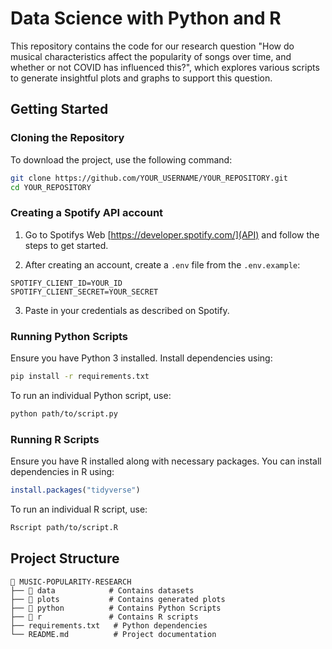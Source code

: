# Data Science with Python and R

This repository contains the code for our research question "How do musical characteristics affect the popularity of songs over time, and whether or not COVID has influenced this?", which explores various scripts to generate insightful plots and graphs to support this question.

## Getting Started

### Cloning the Repository
To download the project, use the following command:
```sh
git clone https://github.com/YOUR_USERNAME/YOUR_REPOSITORY.git
cd YOUR_REPOSITORY
```

### Creating a Spotify API account

1. Go to Spotifys Web [https://developer.spotify.com/](API) and follow the steps to get started.

2. After creating an account, create a `.env` file from the `.env.example`:
```env
SPOTIFY_CLIENT_ID=YOUR_ID
SPOTIFY_CLIENT_SECRET=YOUR_SECRET
```

3. Paste in your credentials as described on Spotify.

### Running Python Scripts
Ensure you have Python 3 installed. Install dependencies using:
```sh
pip install -r requirements.txt
```
To run an individual Python script, use:
```sh
python path/to/script.py
```

### Running R Scripts
Ensure you have R installed along with necessary packages. You can install dependencies in R using:
```r
install.packages("tidyverse")
```
To run an individual R script, use:
```sh
Rscript path/to/script.R
```

## Project Structure
```
📂 MUSIC-POPULARITY-RESEARCH
├── 📂 data            # Contains datasets
├── 📂 plots           # Contains generated plots
├── 📂 python          # Contains Python Scripts
├── 📂 r               # Contains R scripts
├── requirements.txt   # Python dependencies
└── README.md          # Project documentation
```
